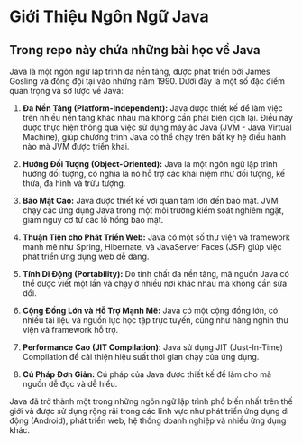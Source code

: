 # Giới Thiệu Ngôn Ngữ Java

## Trong repo này chứa những bài học về Java

Java là một ngôn ngữ lập trình đa nền tảng, được phát triển bởi James Gosling và đồng đội tại vào những năm
1990. Dưới đây là một số đặc điểm quan trọng và sơ lược về Java:

1. **Đa Nền Tảng (Platform-Independent):** Java được thiết kế để làm việc trên nhiều nền tảng khác nhau mà
   không cần phải biên dịch lại. Điều này được thực hiện thông qua việc sử dụng máy ảo Java (JVM - Java
   Virtual Machine), giúp chương trình Java có thể chạy trên bất kỳ hệ điều hành nào mà JVM được triển khai.

2. **Hướng Đối Tượng (Object-Oriented):** Java là một ngôn ngữ lập trình hướng đối tượng, có nghĩa là nó hỗ
   trợ các khái niệm như đối tượng, kế thừa, đa hình và trừu tượng.

3. **Bảo Mật Cao:** Java được thiết kế với quan tâm lớn đến bảo mật. JVM chạy các ứng dụng Java trong một môi
   trường kiểm soát nghiêm ngặt, giảm nguy cơ từ các lỗ hổng bảo mật.

4. **Thuận Tiện cho Phát Triển Web:** Java có một số thư viện và framework mạnh mẽ như Spring, Hibernate, và
   JavaServer Faces (JSF) giúp việc phát triển ứng dụng web dễ dàng.

5. **Tính Di Động (Portability):** Do tính chất đa nền tảng, mã nguồn Java có thể được viết một lần và chạy ở
   nhiều nơi khác nhau mà không cần sửa đổi.

6. **Cộng Đồng Lớn và Hỗ Trợ Mạnh Mẽ:** Java có một cộng đồng lớn, có nhiều tài liệu và nguồn lực học tập trực
   tuyến, cũng như hàng nghìn thư viện và framework hỗ trợ.

7. **Performance Cao (JIT Compilation):** Java sử dụng JIT (Just-In-Time) Compilation để cải thiện hiệu suất
   thời gian chạy của ứng dụng.

8. **Cú Pháp Đơn Giản:** Cú pháp của Java được thiết kế để làm cho mã nguồn dễ đọc và dễ hiểu.

Java đã trở thành một trong những ngôn ngữ lập trình phổ biến nhất trên thế giới và được sử dụng rộng rãi
trong các lĩnh vực như phát triển ứng dụng di động (Android), phát triển web, hệ thống doanh nghiệp và nhiều
ứng dụng khác.
